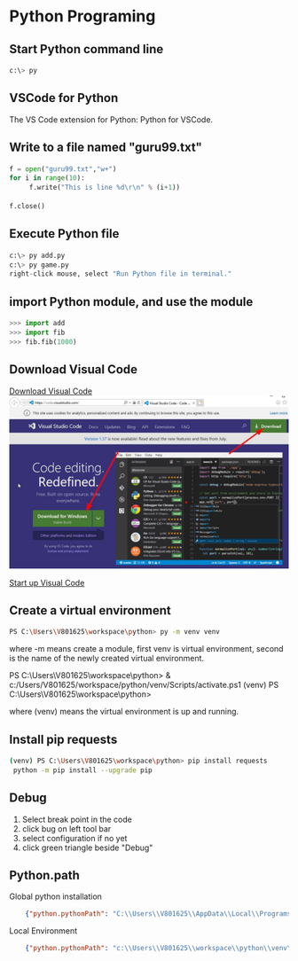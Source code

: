 # Python Programing

## Start Python command line

```python
c:\> py
```

## VSCode for Python

The VS Code extension for Python: Python for VSCode.

## Write to a file named "guru99.txt"
```python
f = open("guru99.txt","w+")
for i in range(10):
     f.write("This is line %d\r\n" % (i+1))

f.close()
```

## Execute Python file

```python
c:\> py add.py
c:\> py game.py
right-click mouse, select "Run Python file in terminal."
```

## import Python module, and use the module

```python
>>> import add
>>> import fib
>>> fib.fib(1000)
```

## Download Visual Code

[Download Visual Code](https://code.visualstudio.com/)
![web page](vscode.jpg)

[Start up Visual Code](https://code.visualstudio.com/docs?start=true)

## Create a virtual environment

```bash
PS C:\Users\V801625\workspace\python> py -m venv venv
```
where -m means create a module, first venv is virtual environment, second is the name of the newly created virtual environment.

PS C:\Users\V801625\workspace\python> & c:/Users/V801625/workspace/python/venv/Scripts/activate.ps1
(venv) PS C:\Users\V801625\workspace\python>

where (venv) means the virtual environment is up and running.

## Install pip requests

```bash
(venv) PS C:\Users\V801625\workspace\python> pip install requests
 python -m pip install --upgrade pip
```

## Debug
1. Select break point in the code
2. click bug on left tool bar
3. select configuration if no yet
4. click green triangle beside "Debug"

## Python.path
Global python installation
```json
    {"python.pythonPath": "C:\\Users\\V801625\\AppData\\Local\\Programs\\Python\\Python37\\python.exe",}
```
Local Environment
```json
    {"python.pythonPath": "c:\\Users\\V801625\\workspace\\python\\venv\\Scripts\\python.exe",}
```